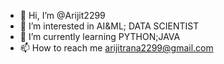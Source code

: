 - 👋 Hi, I’m @Arijit2299
- 👀 I’m interested in AI&ML; DATA SCIENTIST
- 🌱 I’m currently learning PYTHON;JAVA
- 📫 How to reach me arijitrana2299@gmail.com

<!---
Arijit2299/Arijit2299 is a ✨ special ✨ repository because its `README.md` (this file) appears on your GitHub profile.
You can click the Preview link to take a look at your changes.
--->
